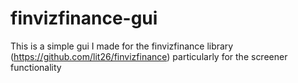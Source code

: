 # finvizfinance-gui
This is a simple gui I made for the finvizfinance library (https://github.com/lit26/finvizfinance) particularly for the screener functionality
